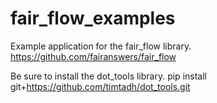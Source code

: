 # fair_flow_examples
Example application for the fair_flow library.
https://github.com/fairanswers/fair_flow

Be sure to install the dot_tools library.
pip install git+https://github.com/timtadh/dot_tools.git
